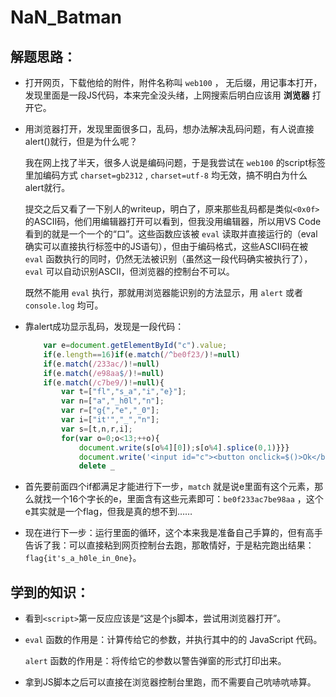 # NaN_Batman

## 解题思路：

- 打开网页，下载他给的附件，附件名称叫 `web100` ， 无后缀，用记事本打开，发现里面是一段JS代码，本来完全没头绪，上网搜索后明白应该用 **浏览器** 打开它。

- 用浏览器打开，发现里面很多口，乱码，想办法解决乱码问题，有人说直接alert()就行，但是为什么呢？

    我在网上找了半天，很多人说是编码问题，于是我尝试在 `web100` 的script标签里加编码方式 `charset=gb2312` , `charset=utf-8` 均无效，搞不明白为什么alert就行。

    提交之后又看了一下别人的writeup，明白了，原来那些乱码都是类似`<0x0f>`的ASCII码，他们用编辑器打开可以看到，但我没用编辑器，所以用VS Code看到的就是一个一个的“口”。这些函数应该被 `eval` 读取并直接运行的（eval确实可以直接执行标签中的JS语句），但由于编码格式，这些ASCII码在被 `eval` 函数执行的同时，仍然无法被识别（虽然这一段代码确实被执行了），`eval` 可以自动识别ASCII，但浏览器的控制台不可以。

    既然不能用 `eval` 执行，那就用浏览器能识别的方法显示，用 `alert` 或者 `console.log` 均可。

- 靠alert成功显示乱码，发现是一段代码：

    ```javascript
        var e=document.getElementById("c").value;
        if(e.length==16)if(e.match(/^be0f23/)!=null)
        if(e.match(/233ac/)!=null)
        if(e.match(/e98aa$/)!=null)
        if(e.match(/c7be9/)!=null){
            var t=["fl","s_a","i","e}"];
            var n=["a","_h0l","n"];
            var r=["g{","e","_0"];
            var i=["it'","_","n"];
            var s=[t,n,r,i];
            for(var o=0;o<13;++o){
                document.write(s[o%4][0]);s[o%4].splice(0,1)}}}
                document.write('<input id="c"><button onclick=$()>Ok</button>');
                delete _
    ```
- 首先要前面四个if都满足才能进行下一步，`match` 就是说e里面有这个元素，那么就找一个16个字长的e，里面含有这些元素即可：```be0f233ac7be98aa``` ，这个e其实就是一个flag，但我是真的想不到……

- 现在进行下一步：运行里面的循环，这个本来我是准备自己手算的，但有高手告诉了我：可以直接粘到网页控制台去跑，那敢情好，于是粘完跑出结果：`flag{it's_a_h0le_in_0ne}`。

## 学到的知识：

- 看到`<script>`第一反应应该是“这是个js脚本，尝试用浏览器打开”。

- `eval` 函数的作用是：计算传给它的参数，并执行其中的的 JavaScript 代码。

    `alert` 函数的作用是：将传给它的参数以警告弹窗的形式打印出来。

- 拿到JS脚本之后可以直接在浏览器控制台里跑，而不需要自己吭哧吭哧算。